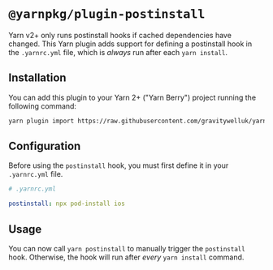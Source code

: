 # `@yarnpkg/plugin-postinstall`

Yarn v2+ only runs postinstall hooks if cached dependencies have changed. This Yarn plugin adds support for defining a postinstall hook in the `.yarnrc.yml` file, which is *always* run after each `yarn install`.

## Installation

You can add this plugin to your Yarn 2+ ("Yarn Berry") project running the following command:

```bash
yarn plugin import https://raw.githubusercontent.com/gravitywelluk/yarn-plugin-postinstall/master/bundles/%40yarnpkg/plugin-postinstall.js
```

## Configuration

Before using the `postinstall` hook, you must first define it in your `.yarnrc.yml` file.

```yaml
# .yarnrc.yml

postinstall: npx pod-install ios
```

## Usage

You can now call `yarn postinstall` to manually trigger the `postinstall` hook. Otherwise, the hook will run after *every* `yarn install` command.
